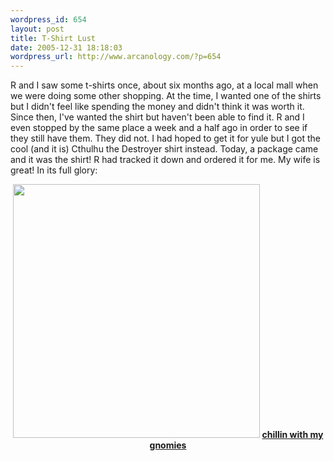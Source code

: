 ```yaml
--- 
wordpress_id: 654
layout: post
title: T-Shirt Lust
date: 2005-12-31 18:18:03
wordpress_url: http://www.arcanology.com/?p=654
---
```

R and I saw some t-shirts once, about six months ago, at a local mall when we were doing some other shopping. At the time, I wanted one of the shirts but I didn't feel like spending the money and didn't think it was worth it. Since then, I've wanted the shirt but haven't been able to find it. R and I even stopped by the same place a week and a half ago in order to see if they still have them. They did not. I had hoped to get it for yule but I got the cool (and it is) Cthulhu the Destroyer shirt instead. Today, a package came and it was the shirt! R had tracked it down and ordered it for me. My wife is great! In its full glory: <p align="center">
                                                                                                                                                                                                                                                                                                                                                                                                                                                                                                                                                                                                                                                                                                                                                                                        <img src="http://www.arcanology.com/images/gnomies.jpg" border="0" height="406" width="395" /> <strong> <a href="http://www.davidandgoliathtees.com/index.php?mode=DETAIL&parent=AGSM&pid=4857&page=1"> chillin with my gnomies</a></strong>